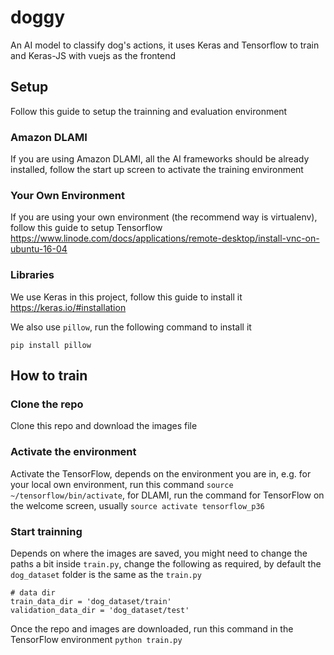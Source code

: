 # doggy
An AI model to classify dog's actions, it uses Keras and Tensorflow to train and Keras-JS with vuejs as the frontend

## Setup
Follow this guide to setup the trainning and evaluation environment
### Amazon DLAMI
If you are using Amazon DLAMI, all the AI frameworks should be already installed, follow the start up screen to activate the training environment

### Your Own Environment
If you are using your own environment (the recommend way is virtualenv), follow this guide to setup Tensorflow https://www.linode.com/docs/applications/remote-desktop/install-vnc-on-ubuntu-16-04

### Libraries
We use Keras in this project, follow this guide to install it https://keras.io/#installation

We also use `pillow`, run the following command to install it
```
pip install pillow
```
## How to train
### Clone the repo
Clone this repo and download the images file

### Activate the environment
Activate the TensorFlow, depends on the environment you are in, e.g. for your local own environment, run this command `source ~/tensorflow/bin/activate`, for DLAMI, run the command for TensorFlow on the welcome screen, usually `source activate tensorflow_p36`

### Start trainning
Depends on where the images are saved, you might need to change the paths a bit inside `train.py`, change the following as required, by default the `dog_dataset` folder is the same as the `train.py`
```
# data dir
train_data_dir = 'dog_dataset/train'
validation_data_dir = 'dog_dataset/test'
```
Once the repo and images are downloaded, run this command in the TensorFlow environment `python train.py`

